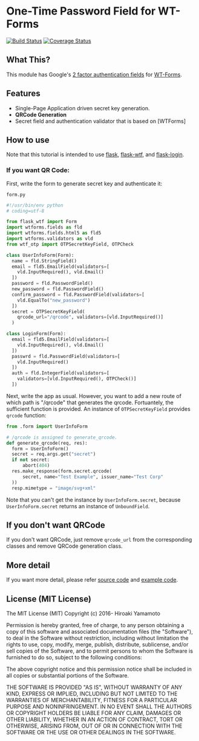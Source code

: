 # One-Time Password Field for WT-Forms

[![Build Status]][Build Status Link]
[![Coverage Status]][Coverage Status Link]

[Build Status]: https://travis-ci.org/hiroaki-yamamoto/WTF-OTP.svg?branch=master
[Build Status Link]: https://travis-ci.org/hiroaki-yamamoto/WTF-OTP
[Coverage Status]: https://coveralls.io/repos/github/hiroaki-yamamoto/WTF-OTP/badge.svg?branch=master
[Coverage Status Link]: https://coveralls.io/github/hiroaki-yamamoto/WTF-OTP?branch=master

## What This?

This module has Google's [2 factor authentication fields] for [WT-Forms].

[2 factor authentication fields]: https://github.com/google/google-authenticator
[WT-Forms]: https://wtforms.readthedocs.org/

## Features
* Single-Page Application driven secret key generation.
* **QRCode Generation**
* Secret field and authentication validator that is based on [WTForms]

[WT-Forms]: https://wtforms.readthedocs.org/

## How to use
Note that this tutorial is intended to use [flask],
[flask-wtf], and [flask-login].

[flask]: http://flask.pocoo.org/
[flask-wtf]: http://flask-wtf.readthedocs.io/en/latest/
[flask-login]: https://flask-login.readthedocs.io/en/latest/

### If you want QR Code:
First, write the form to generate secret key and authenticate it:

`form.py`
```python
#!/usr/bin/env python
# coding=utf-8

from flask_wtf import Form
import wtforms.fields as fld
import wtforms.fields.html5 as fld5
import wtforms.validators as vld
from wtf_otp import OTPSecretKeyField, OTPCheck

class UserInfoForm(Form):
  name = fld.StringField()
  email = fld5.EmailField(validators=[
    vld.InputRequired(), vld.Email()
  ])
  password = fld.PasswordField()
  new_password = fld.PasswordField()
  confirm_password = fld.PasswordField(validators=[
    vld.EqualTo("new_password")
  ])
  secret = OTPSecretKeyField(
    qrcode_url="/qrcode", validators=[vld.InputRequired()]
  )

class LoginForm(Form):
  email = fld5.EmailField(validators=[
    vld.InputRequired(), vld.Email()
  ])
  passwrd = fld.PasswordField(validators=[
    vld.InputRequired()
  ])
  auth = fld.IntegerField(validators=[
    validators=[vld.InputRequired(), OTPCheck()]
  ])
```

Next, write the app as usual. However, you want to add a new route of which
path is "/qrcode" that generates the qrcode. Fortuantely, the sufficient
function is provided. An instance of `OTPSecretKeyField` provides `qrcode`
function:

```python
from .form import UserInfoForm

# /qrcode is assigned to generate_qrcode.
def generate_qrcode(req, res):
  form = UserInfoForm()
  secret = req.args.get("secret")
  if not secret:
      abort(404)
  res.make_response(form.secret.qrcode(
      secret, name="Test Example", issuer_name="Test Corp"
  ))
  resp.mimetype = "image/svg+xml"
```

Note that you can't get the instance by `UserInfoForm.secret`, because
`UserInfoForm.secret` returns an instance of `UnboundField`.

## If you don't want QRCode
If you don't want QRCode, just remove `qrcode_url` from the corresponding
classes and remove QRCode generation class.

## More detail
If you want more detail, please refer [source code] and [example code].

[source code]: wtf_otp
[example code]: example

## License (MIT License)

The MIT License (MIT)
Copyright (c) 2016- Hiroaki Yamamoto

Permission is hereby granted, free of charge, to any person obtaining a copy
of this software and associated documentation files (the "Software"), to deal
in the Software without restriction, including without limitation the rights
to use, copy, modify, merge, publish, distribute, sublicense, and/or sell
copies of the Software, and to permit persons to whom the Software is
furnished to do so, subject to the following conditions:

The above copyright notice and this permission notice shall be included in all
copies or substantial portions of the Software.

THE SOFTWARE IS PROVIDED "AS IS", WITHOUT WARRANTY OF ANY KIND, EXPRESS OR
IMPLIED, INCLUDING BUT NOT LIMITED TO THE WARRANTIES OF MERCHANTABILITY,
FITNESS FOR A PARTICULAR PURPOSE AND NONINFRINGEMENT. IN NO EVENT SHALL THE
AUTHORS OR COPYRIGHT HOLDERS BE LIABLE FOR ANY CLAIM, DAMAGES OR OTHER
LIABILITY, WHETHER IN AN ACTION OF CONTRACT, TORT OR OTHERWISE, ARISING FROM,
OUT OF OR IN CONNECTION WITH THE SOFTWARE OR THE USE OR OTHER DEALINGS IN THE
SOFTWARE.
